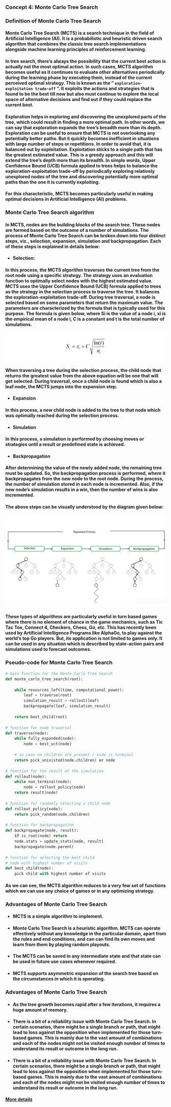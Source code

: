 ### Concept 4: Monte Carlo Tree Search

### Definition of Monte Carlo Tree Search

#### Monte Carlo Tree Search (MCTS) is a search technique in the field of Artificial Intelligence (AI). It is a probabilistic and heuristic driven search algorithm that combines the classic tree search implementations alongside machine learning principles of reinforcement learning.

#### In tree search, there’s always the possibility that the current best action is actually not the most optimal action. In such cases, MCTS algorithm becomes useful as it continues to evaluate other alternatives periodically during the learning phase by executing them, instead of the current perceived optimal strategy. This is known as the ” `exploration-exploitation trade-off` “. It exploits the actions and strategies that is found to be the best till now but also must continue to explore the local space of alternative decisions and find out if they could replace the current best.

#### Exploration helps in exploring and discovering the unexplored parts of the tree, which could result in finding a more optimal path. In other words, we can say that exploration expands the tree’s breadth more than its depth. Exploration can be useful to ensure that MCTS is not overlooking any potentially better paths. But it quickly becomes inefficient in situations with large number of steps or repetitions. In order to avoid that, it is balanced out by exploitation. Exploitation sticks to a single path that has the greatest estimated value. This is a greedy approach and this will extend the tree’s depth more than its breadth. In simple words, Upper Confidence Bound (UCB) formula applied to trees helps to balance the exploration-exploitation trade-off by periodically exploring relatively unexplored nodes of the tree and discovering potentially more optimal paths than the one it is currently exploiting.

#### For this characteristic, MCTS becomes particularly useful in making optimal decisions in Artificial Intelligence (AI) problems.

### Monte Carlo Tree Search algorithm

#### In MCTS, nodes are the building blocks of the search tree. These nodes are formed based on the outcome of a number of simulations. The process of Monte Carlo Tree Search can be broken down into four distinct steps, viz., selection, expansion, simulation and backpropagation. Each of these steps is explained in details below:

- #### Selection:

#### In this process, the MCTS algorithm traverses the current tree from the root node using a specific strategy. The strategy uses an evaluation function to optimally select nodes with the highest estimated value. MCTS uses the Upper Confidence Bound (UCB) formula applied to trees as the strategy in the selection process to traverse the tree. It balances the exploration-exploitation trade-off. During tree traversal, a node is selected based on some parameters that return the maximum value. The parameters are characterized by the formula that is typically used for this purpose. The formula is given below, where Si is the value of a node i, xi is the empirical mean of a node i, C is a constant and t is the total number of simulations.

<p align="center">
<img src="/images/217.png"><br/>
</p>

#### When traversing a tree during the selection process, the child node that returns the greatest value from the above equation will be one that will get selected. During traversal, once a child node is found which is also a leaf node, the MCTS jumps into the expansion step.

- #### Expansion

#### In this process, a new child node is added to the tree to that node which was optimally reached during the selection process.

- #### Simulation

#### In this process, a simulation is performed by choosing moves or strategies until a result or predefined state is achieved.


- #### Backpropagation

#### After determining the value of the newly added node, the remaining tree must be updated. So, the backpropagation process is performed, where it backpropagates from the new node to the root node. During the process, the number of simulation stored in each node is incremented. Also, if the new node’s simulation results in a win, then the number of wins is also incremented.

#### The above steps can be visually understood by the diagram given below:

<p align="center">
<img src="/images/218.png"><br/>
</p>

#### These types of algorithms are particularly useful in turn based games where there is no element of chance in the game mechanics, such as Tic Tac Toe, Connect 4, Checkers, Chess, Go, etc. This has recently been used by Artificial Intelligence Programs like AlphaGo, to play against the world’s top Go players. But, its application is not limited to games only. It can be used in any situation which is described by state-action pairs and simulations used to forecast outcomes.

### Pseudo-code for Monte Carlo Tree Search

```python
# main function for the Monte Carlo Tree Search 
def monte_carlo_tree_search(root): 
	
	while resources_left(time, computational power): 
		leaf = traverse(root) 
		simulation_result = rollout(leaf) 
		backpropagate(leaf, simulation_result) 
		
	return best_child(root) 

# function for node traversal 
def traverse(node): 
	while fully_expanded(node): 
		node = best_uct(node) 
		
	# in case no children are present / node is terminal 
	return pick_univisted(node.children) or node 

# function for the result of the simulation 
def rollout(node): 
	while non_terminal(node): 
		node = rollout_policy(node) 
	return result(node) 

# function for randomly selecting a child node 
def rollout_policy(node): 
	return pick_random(node.children) 

# function for backpropagation 
def backpropagate(node, result): 
	if is_root(node) return
	node.stats = update_stats(node, result) 
	backpropagate(node.parent) 

# function for selecting the best child 
# node with highest number of visits 
def best_child(node): 
	pick child with highest number of visits 

```

#### As we can see, the MCTS algorithm reduces to a very few set of functions which we can use any choice of games or in any optimizing strategy.

### Advantages of Monte Carlo Tree Search

- #### MCTS is a simple algorithm to implement.

- #### Monte Carlo Tree Search is a heuristic algorithm. MCTS can operate effectively without any knowledge in the particular domain, apart from the rules and end conditions, and can can find its own moves and learn from them by playing random playouts.

- #### The MCTS can be saved in any intermediate state and that state can be used in future use cases whenever required.

- #### MCTS supports asymmetric expansion of the search tree based on the circumstances in which it is operating.

### Advantages of Monte Carlo Tree Search

- #### As the tree growth becomes rapid after a few iterations, it requires a huge amount of memory.

- #### There is a bit of a reliability issue with Monte Carlo Tree Search. In certain scenarios, there might be a single branch or path, that might lead to loss against the opposition when implemented for those turn-based games. This is mainly due to the vast amount of combinations and each of the nodes might not be visited enough number of times to understand its result or outcome in the long run.

- #### There is a bit of a reliability issue with Monte Carlo Tree Search. In certain scenarios, there might be a single branch or path, that might lead to loss against the opposition when implemented for those turn-based games. This is mainly due to the vast amount of combinations and each of the nodes might not be visited enough number of times to understand its result or outcome in the long run.

#### [More details](https://www.cnblogs.com/LittleHann/p/11608182.html)
